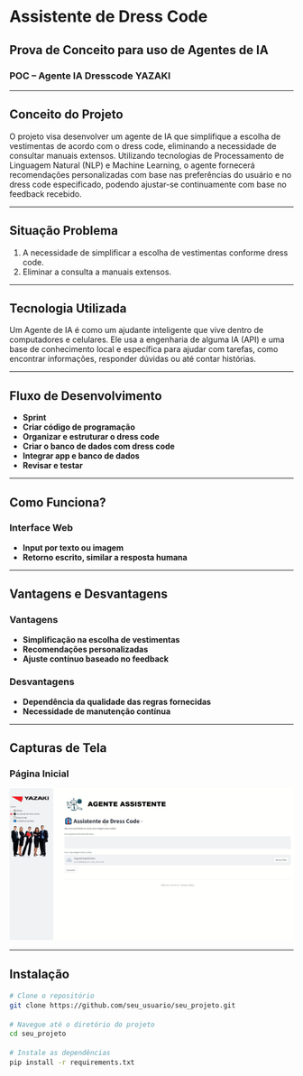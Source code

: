 # Assistente de Dress Code

## Prova de Conceito para uso de Agentes de IA

### POC – Agente IA Dresscode YAZAKI

---

## Conceito do Projeto

O projeto visa desenvolver um agente de IA que simplifique a escolha de vestimentas de acordo com o dress code, eliminando a necessidade de consultar manuais extensos. Utilizando tecnologias de Processamento de Linguagem Natural (NLP) e Machine Learning, o agente fornecerá recomendações personalizadas com base nas preferências do usuário e no dress code especificado, podendo ajustar-se continuamente com base no feedback recebido.

---

## Situação Problema

1. A necessidade de simplificar a escolha de vestimentas conforme dress code.
2. Eliminar a consulta a manuais extensos.

---

## Tecnologia Utilizada

Um Agente de IA é como um ajudante inteligente que vive dentro de computadores e celulares. Ele usa a engenharia de alguma IA (API) e uma base de conhecimento local e específica para ajudar com tarefas, como encontrar informações, responder dúvidas ou até contar histórias.

---

## Fluxo de Desenvolvimento

- **Sprint**
- **Criar código de programação**
- **Organizar e estruturar o dress code**
- **Criar o banco de dados com dress code**
- **Integrar app e banco de dados**
- **Revisar e testar**

---

## Como Funciona?

### Interface Web

- **Input por texto ou imagem**
- **Retorno escrito, similar a resposta humana**

---

## Vantagens e Desvantagens

### Vantagens

- **Simplificação na escolha de vestimentas**
- **Recomendações personalizadas**
- **Ajuste contínuo baseado no feedback**

### Desvantagens

- **Dependência da qualidade das regras fornecidas**
- **Necessidade de manutenção contínua**

---

## Capturas de Tela

### Página Inicial

<img width="900" src="https://github.com/sergiokmpos/AgenteIA-DressCode/blob/main/Cover.png"/>

---

## Instalação

```bash
# Clone o repositório
git clone https://github.com/seu_usuario/seu_projeto.git

# Navegue até o diretório do projeto
cd seu_projeto

# Instale as dependências
pip install -r requirements.txt
